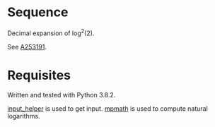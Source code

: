 # Sequence
Decimal expansion of $\log^2(2)$.

See [A253191](https://oeis.org/A253191).

# Requisites
Written and tested with Python 3.8.2.

[input_helper](https://github.com/XPhyro/input_helper) is used to get input.
[mpmath](http://mpmath.org/) is used to compute natural logarithms.
